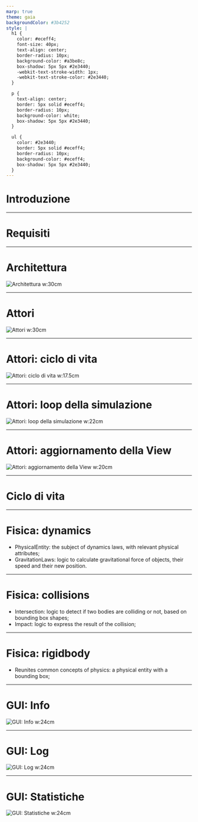 ```yaml
---
marp: true
theme: gaia
backgroundColor: #3b4252
style: |
  h1 {
    color: #eceff4;
    font-size: 40px;
    text-align: center;
    border-radius: 10px;
    background-color: #a3be8c;
    box-shadow: 5px 5px #2e3440;
    -webkit-text-stroke-width: 1px;
    -webkit-text-stroke-color: #2e3440;
  }

  p {
    text-align: center;
    border: 5px solid #eceff4;
    border-radius: 10px;
    background-color: white;
    box-shadow: 5px 5px #2e3440;
  }

  ul {
    color: #2e3440;
    border: 5px solid #eceff4;
    border-radius: 10px;
    background-color: #eceff4;
    box-shadow: 5px 5px #2e3440;
  }
---
```

# Introduzione

---

# Requisiti

---

# Architettura

![Architettura w:30cm](./assets/mvc_actor_architecture.svg)

---

# Attori

![Attori w:30cm](./assets/celestial_body_actor_class_diagram.svg)

---

# Attori: ciclo di vita

![Attori: ciclo di vita w:17.5cm](./assets/actors_lifecycle_sequence.svg)

---

# Attori: loop della simulazione

![Attori: loop della simulazione w:22cm](./assets/actors_simulation_loop_sequence.svg)

---

# Attori: aggiornamento della View

![Attori: aggiornamento della View w:20cm](./assets/actors_view_simulation_update_sequence.svg)

---

# Ciclo di vita

---

# Fisica: dynamics

- PhysicalEntity: the subject of dynamics laws, with relevant physical attributes;
- GravitationLaws: logic to calculate gravitational force of objects, their speed and their new position.

---
# Fisica: collisions

- Intersection: logic to detect if two bodies are colliding or not, based on bounding box shapes;
- Impact: logic to express the result of the collision;

---
# Fisica: rigidbody

- Reunites common concepts of physics: a physical entity with a bounding box;

---

# GUI: Info

![GUI: Info w:24cm](./assets/gui-info.png)

---

# GUI: Log

![GUI: Log w:24cm](./assets/gui-log.png)

---

# GUI: Statistiche

![GUI: Statistiche w:24cm](./assets/gui-stats.png)
